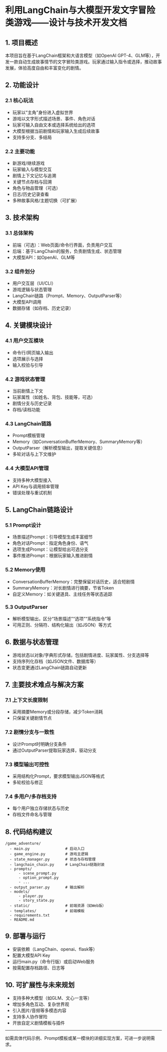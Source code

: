 # 利用LangChain与大模型开发文字冒险类游戏——设计与技术开发文档

## 1. 项目概述

本项目旨在基于LangChain框架和大语言模型（如OpenAI GPT-4、GLM等），开发一款自动生成故事情节的文字冒险类游戏。玩家通过输入指令或选择，推动故事发展，体验高度自由和丰富变化的剧情。

## 2. 功能设计

### 2.1 核心玩法
- 玩家以“主角”身份进入虚拟世界
- 游戏以文字形式描述场景、事件、角色对话
- 玩家可输入自由文本或选择系统给出的选项
- 大模型根据当前剧情和玩家输入生成后续故事
- 支持多分支、多结局

### 2.2 主要功能
- 新游戏/继续游戏
- 玩家输入与模型交互
- 剧情上下文记忆与追溯
- 关键节点存档与回溯
- 角色与物品管理（可选）
- 日志/历史记录查看
- 多种故事风格/主题切换（可扩展）

## 3. 技术架构

### 3.1 总体架构
- 前端（可选）：Web页面/命令行界面，负责用户交互
- 后端：基于LangChain的服务，负责剧情生成、状态管理
- 大模型API：如OpenAI、GLM等

### 3.2 组件划分
- 用户交互层（UI/CLI）
- 游戏逻辑与状态管理
- LangChain链路（Prompt、Memory、OutputParser等）
- 大模型API调用
- 数据存储（如存档、历史记录）

## 4. 关键模块设计

### 4.1 用户交互模块
- 命令行/网页输入输出
- 选项展示与选择
- 输入校验与引导

### 4.2 游戏状态管理
- 当前剧情上下文
- 玩家属性（如姓名、背包、技能等，可选）
- 剧情分支与历史记录
- 存档/读档功能

### 4.3 LangChain链路
- Prompt模板管理
- Memory（如ConversationBufferMemory、SummaryMemory等）
- OutputParser（解析模型输出，提取关键信息）
- 多轮对话与上下文维护

### 4.4 大模型API管理
- 支持多种大模型接入
- API Key与调用频率管理
- 错误处理与重试机制

## 5. LangChain链路设计

### 5.1 Prompt设计
- 场景描述Prompt：引导模型生成丰富细节
- 角色对话Prompt：指定角色身份、语气
- 选项生成Prompt：让模型给出可选分支
- 事件推进Prompt：根据玩家输入推进剧情

### 5.2 Memory使用
- ConversationBufferMemory：完整保留对话历史，适合短剧情
- SummaryMemory：对长剧情进行摘要，节省Token
- 自定义Memory：如关键道具、主线任务等状态追踪

### 5.3 OutputParser
- 解析模型输出，区分“场景描述”“选项”“系统指令”等
- 可用正则、分隔符、结构化输出（如JSON）等方式

## 6. 数据与状态管理

- 游戏状态以对象/字典形式存储，包括剧情进度、玩家属性、分支选择等
- 支持序列化存档（如JSON文件、数据库等）
- 状态变更通过LangChain链路自动更新

## 7. 主要技术难点与解决方案

### 7.1 上下文长度限制
- 采用摘要Memory或分段存储，减少Token消耗
- 只保留关键剧情节点

### 7.2 剧情分支与一致性
- 设计Prompt时明确分支条件
- 通过OutputParser提取玩家选择，驱动分支

### 7.3 模型输出可控性
- 采用结构化Prompt，要求模型输出JSON等格式
- 多轮校验与修正

### 7.4 多用户/多存档支持
- 每个用户独立存储状态与历史
- 存档文件命名与管理

## 8. 代码结构建议

```
/game_adventure/
  - main.py                # 启动入口
  - game_engine.py         # 游戏主逻辑
  - state_manager.py       # 状态与存档管理
  - langchain_chain.py     # LangChain链路封装
  - prompts/
      - scene_prompt.py
      - option_prompt.py
      - ...
  - output_parser.py       # 输出解析
  - models/
      - player.py
      - story_state.py
  - static/                # 前端资源（如Web版）
  - templates/             # 前端模板
  - requirements.txt
  - README.md
```

## 9. 部署与运行

- 安装依赖（LangChain、openai、flask等）
- 配置大模型API Key
- 运行main.py（命令行版）或启动Web服务
- 按需配置存档路径、日志等

## 10. 可扩展性与未来规划

- 支持多种大模型（如GLM、文心一言等）
- 增加多角色互动、复杂世界观
- 引入图片/音频等多模态内容
- 支持多人协作冒险
- 开放自定义剧情模板与插件

---

如需具体代码示例、Prompt模板或某一模块的详细实现方案，可进一步说明需求。